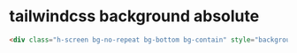 # tailwindcss background absolute

```html
<div class="h-screen bg-no-repeat bg-bottom bg-contain" style="background-image: url(assets/images/cloud.png)"></div>
```
